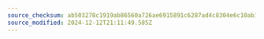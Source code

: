 ```yaml
---
source_checksum: ab503278c1919ab86560a726ae6915891c6287ad4c8304e6c10ab1835a9ccfca
source_modified: 2024-12-12T21:11:49.585Z
---
```


